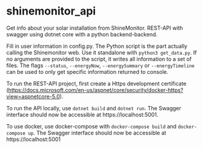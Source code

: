 # shinemonitor_api
Get info about your solar installation from ShineMonitor. REST-API with swagger using dotnet core with a python backend-backend.

Fill in user information in config.py. The Python script is the part actually calling the Shinemonitor web. Use it standalone with ```python3 get_data.py```. If no arguments are provided to the script, it writes all information to a set of files. The flags ```--status```, ```--energyNow```, ```--energySummary``` or ```--energyTimeline``` can be used to only get specific information returned to console.

To run the REST-API project, first create a Https development certificate (https://docs.microsoft.com/en-us/aspnet/core/security/docker-https?view=aspnetcore-5.0).

To run the API locally, use ```dotnet build``` and ```dotnet run```. The Swagger interface should now be accessible at https://localhost:5001.

To use docker, use docker-compose with ```docker-compose build``` and ```docker-compose up```. The Swagger interface should now be accessible at https://localhost:5001